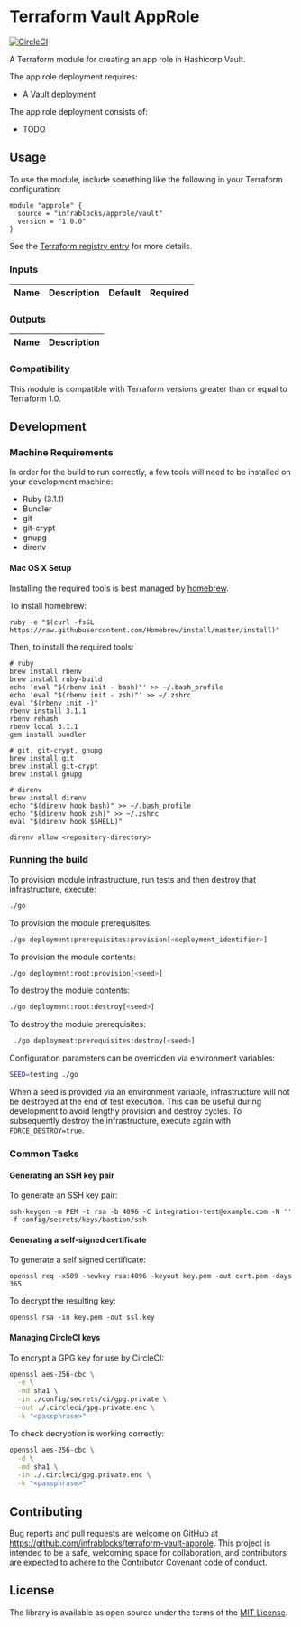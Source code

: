 Terraform Vault AppRole
========================

[![CircleCI](https://circleci.com/gh/infrablocks/terraform-vault-approle/tree/main.svg?style=svg)](https://circleci.com/gh/infrablocks/terraform-vault-approle/tree/main)

A Terraform module for creating an app role in Hashicorp Vault.

The app role deployment requires:
* A Vault deployment
 
The app role deployment consists of:
* TODO

Usage
-----

To use the module, include something like the following in your Terraform
configuration:

```hcl-terraform
module "approle" {
  source = "infrablocks/approle/vault"
  version = "1.0.0"
}
```

See the 
[Terraform registry entry](https://registry.terraform.io/modules/infrablocks/approle/vault/latest) 
for more details.

### Inputs

| Name                  | Description                                      | Default | Required |
|-----------------------|--------------------------------------------------|:-------:|:--------:|

### Outputs

| Name | Description |
|------|-------------|

### Compatibility

This module is compatible with Terraform versions greater than or equal to 
Terraform 1.0.

Development
-----------

### Machine Requirements

In order for the build to run correctly, a few tools will need to be installed 
on your development machine:

* Ruby (3.1.1)
* Bundler
* git
* git-crypt
* gnupg
* direnv

#### Mac OS X Setup

Installing the required tools is best managed by [homebrew](http://brew.sh).

To install homebrew:

```
ruby -e "$(curl -fsSL https://raw.githubusercontent.com/Homebrew/install/master/install)"
```

Then, to install the required tools:

```
# ruby
brew install rbenv
brew install ruby-build
echo 'eval "$(rbenv init - bash)"' >> ~/.bash_profile
echo 'eval "$(rbenv init - zsh)"' >> ~/.zshrc
eval "$(rbenv init -)"
rbenv install 3.1.1
rbenv rehash
rbenv local 3.1.1
gem install bundler

# git, git-crypt, gnupg
brew install git
brew install git-crypt
brew install gnupg

# direnv
brew install direnv
echo "$(direnv hook bash)" >> ~/.bash_profile
echo "$(direnv hook zsh)" >> ~/.zshrc
eval "$(direnv hook $SHELL)"

direnv allow <repository-directory>
```

### Running the build

To provision module infrastructure, run tests and then destroy that 
infrastructure, execute:

```bash
./go
```

To provision the module prerequisites:

```bash
./go deployment:prerequisites:provision[<deployment_identifier>]
```

To provision the module contents:

```bash
./go deployment:root:provision[<seed>]
```

To destroy the module contents:

```bash
./go deployment:root:destroy[<seed>]
```

To destroy the module prerequisites:

```bash
 ./go deployment:prerequisites:destroy[<seed>]
```

Configuration parameters can be overridden via environment variables:

```bash
SEED=testing ./go
```

When a seed is provided via an environment variable, infrastructure will not be
destroyed at the end of test execution. This can be useful during development to
avoid lengthy provision and destroy cycles. To subsequently destroy the
infrastructure, execute again with `FORCE_DESTROY=true`.

### Common Tasks

#### Generating an SSH key pair

To generate an SSH key pair:

```
ssh-keygen -m PEM -t rsa -b 4096 -C integration-test@example.com -N '' -f config/secrets/keys/bastion/ssh
```

#### Generating a self-signed certificate

To generate a self signed certificate:
```
openssl req -x509 -newkey rsa:4096 -keyout key.pem -out cert.pem -days 365
```

To decrypt the resulting key:

```
openssl rsa -in key.pem -out ssl.key
```

#### Managing CircleCI keys

To encrypt a GPG key for use by CircleCI:

```bash
openssl aes-256-cbc \
  -e \
  -md sha1 \
  -in ./config/secrets/ci/gpg.private \
  -out ./.circleci/gpg.private.enc \
  -k "<passphrase>"
```

To check decryption is working correctly:

```bash
openssl aes-256-cbc \
  -d \
  -md sha1 \
  -in ./.circleci/gpg.private.enc \
  -k "<passphrase>"
```

Contributing
------------

Bug reports and pull requests are welcome on GitHub at 
https://github.com/infrablocks/terraform-vault-approle. 
This project is intended to be a safe, welcoming space for collaboration, and 
contributors are expected to adhere to the
[Contributor Covenant](http://contributor-covenant.org) code of conduct.

License
-------

The library is available as open source under the terms of the 
[MIT License](http://opensource.org/licenses/MIT).
